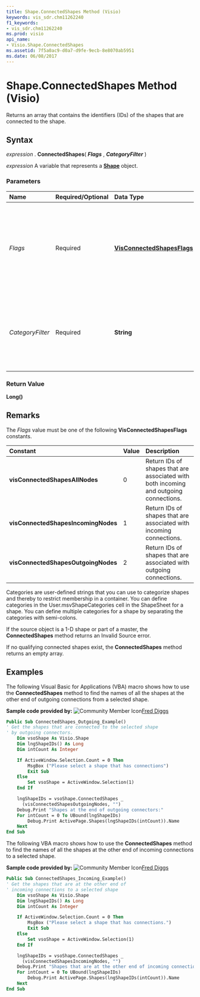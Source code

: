 ```yaml
---
title: Shape.ConnectedShapes Method (Visio)
keywords: vis_sdr.chm11262240
f1_keywords:
- vis_sdr.chm11262240
ms.prod: visio
api_name:
- Visio.Shape.ConnectedShapes
ms.assetid: 7f5a0ac9-d0a7-d9fe-9ecb-8e8070ab5951
ms.date: 06/08/2017
---
```



# Shape.ConnectedShapes Method (Visio)

Returns an array that contains the identifiers (IDs) of the shapes that are connected to the shape.


## Syntax

 _expression_ . **ConnectedShapes**( **_Flags_** , **_CategoryFilter_** )

 _expression_ A variable that represents a **[Shape](shape-object-visio.md)** object.


### Parameters



|**Name**|**Required/Optional**|**Data Type**|**Description**|
|:-----|:-----|:-----|:-----|
| _Flags_|Required| **[VisConnectedShapesFlags](visconnectedshapesflags-enumeration-visio.md)**|Filters the array of returned shape IDs by the directionality of the connectors. See Remarks for possible values.|
| _CategoryFilter_|Required| **String**|Filters the array of returned shape IDs by limiting it to the IDs of shapes that match the specified category.|

### Return Value

 **Long()**


## Remarks

The  _Flags_ value must be one of the following **VisConnectedShapesFlags** constants.



|**Constant**|**Value**|**Description**|
|:-----|:-----|:-----|
| **visConnectedShapesAllNodes**|0|Return IDs of shapes that are associated with both incoming and outgoing connections.|
| **visConnectedShapesIncomingNodes**|1|Return IDs of shapes that are associated with incoming connections.|
| **visConnectedShapesOutgoingNodes**|2|Return IDs of shapes that are associated with outgoing connections.|
Categories are user-defined strings that you can use to categorize shapes and thereby to restrict membership in a container. You can define categories in the User.msvShapeCategories cell in the ShapeSheet for a shape. You can define multiple categories for a shape by separating the categories with semi-colons.

If the source object is a 1-D shape or part of a master, the **ConnectedShapes** method returns an Invalid Source error.

If no qualifying connected shapes exist, the **ConnectedShapes** method returns an empty array.


## Examples

The following Visual Basic for Applications (VBA) macro shows how to use the **ConnectedShapes** method to find the names of all the shapes at the other end of outgoing connections from a selected shape.

 **Sample code provided by:**
![Community Member Icon](images/8b9774c4-6c97-470e-b3a2-56d8f786444c.png)[Fred Diggs](http://www.visiozone.com)




```vb
Public Sub ConnectedShapes_Outgoing_Example()
' Get the shapes that are connected to the selected shape
' by outgoing connectors.
    Dim vsoShape As Visio.Shape
    Dim lngShapeIDs() As Long
    Dim intCount As Integer

    If ActiveWindow.Selection.Count = 0 Then
        MsgBox ("Please select a shape that has connections")
        Exit Sub
    Else
        Set vsoShape = ActiveWindow.Selection(1)
    End If

    lngShapeIDs = vsoShape.ConnectedShapes _
      (visConnectedShapesOutgoingNodes, "")
    Debug.Print "Shapes at the end of outgoing connectors:"
    For intCount = 0 To UBound(lngShapeIDs)
        Debug.Print ActivePage.Shapes(lngShapeIDs(intCount)).Name
    Next
End Sub
```

The following VBA macro shows how to use the **ConnectedShapes** method to find the names of all the shapes at the other end of incoming connections to a selected shape.

 **Sample code provided by:**
![Community Member Icon](images/8b9774c4-6c97-470e-b3a2-56d8f786444c.png)[Fred Diggs](http://www.visiozone.com)




```vb
Public Sub ConnectedShapes_Incoming_Example()
' Get the shapes that are at the other end of 
' incoming connections to a selected shape
    Dim vsoShape As Visio.Shape
    Dim lngShapeIDs() As Long
    Dim intCount As Integer

    If ActiveWindow.Selection.Count = 0 Then
        MsgBox ("Please select a shape that has connections.")
        Exit Sub
    Else
        Set vsoShape = ActiveWindow.Selection(1)
    End If

    lngShapeIDs = vsoShape.ConnectedShapes _
      (visConnectedShapesIncomingNodes, "")
    Debug.Print "Shapes that are at the other end of incoming connections:"
    For intCount = 0 To UBound(lngShapeIDs)
        Debug.Print ActivePage.Shapes(lngShapeIDs(intCount)).Name
    Next
End Sub
```


